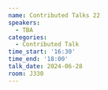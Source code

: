 ```yaml
---
name: Contributed Talks 22
speakers:
  - TBA
categories:
  - Contributed Talk
time_start: '16:30'
time_end: '18:00'
talk_date: 2024-06-28
room: J330
---
```

